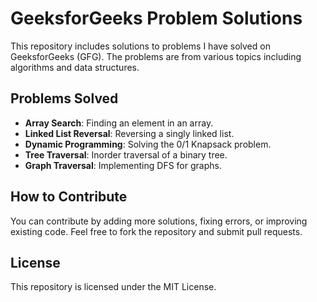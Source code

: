 
# GeeksforGeeks Problem Solutions

This repository includes solutions to problems I have solved on GeeksforGeeks (GFG). The problems are from various topics including algorithms and data structures.


## Problems Solved

- **Array Search**: Finding an element in an array.
- **Linked List Reversal**: Reversing a singly linked list.
- **Dynamic Programming**: Solving the 0/1 Knapsack problem.
- **Tree Traversal**: Inorder traversal of a binary tree.
- **Graph Traversal**: Implementing DFS for graphs.


## How to Contribute

You can contribute by adding more solutions, fixing errors, or improving existing code. Feel free to fork the repository and submit pull requests.


## License

This repository is licensed under the MIT License.
